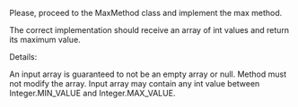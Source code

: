Please, proceed to the MaxMethod class and implement the max method.

The correct implementation should receive an array of int values and return its maximum value.

Details:

An input array is guaranteed to not be an empty array or null.
Method must not modify the array.
Input array may contain any int value between Integer.MIN_VALUE and Integer.MAX_VALUE.
